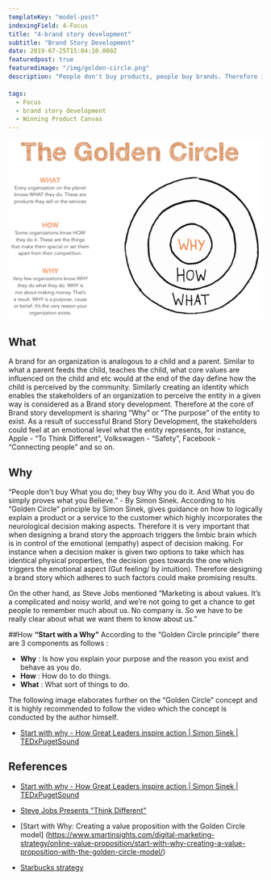 ```yaml
---
templateKey: "model-post"
indexingField: 4-Focus
title: "4-brand story development"
subtitle: "Brand Story Development"
date: 2019-07-25T15:04:10.000Z
featuredpost: true
featuredimage: "/img/golden-circle.png"
description: "People don't buy products, people buy brands. Therefore it is very much important to develop a brand story that triggers the positive decisions on your stakeholders."

tags:
  - Focus
  - brand story development
  - Winning Product Canvas
---
```


![flavor wheel](/img/golden-circle.png)

## What
A brand for an organization is analogous to a child and a parent. Similar to what a parent feeds the child, teaches the child, what core values are influenced on the child and etc would at the end of the day define how the child is perceived by the community. Similarly creating an identity which enables the stakeholders of an organization to perceive the entity in a given way is considered as a Brand story development. Therefore at the core of Brand story development is sharing “Why” or “The purpose” of the entity to exist. As a result of successful Brand Story Development, the stakeholders could feel at an emotional level what the entity represents, for instance, Apple - “To Think Different”, Volkswagen - “Safety”, Facebook - “Connecting people” and so on.


## Why
“People don't buy What you do; they buy Why you do it. And What you do simply proves what you Believe.” - By Simon Sinek. According to his “Golden Circle” principle by Simon Sinek, gives guidance on how to logically explain a product or a service to the customer which highly incorporates the neurological decision making aspects. Therefore it is very important that when designing a brand story the approach triggers the limbic brain which is in control of the emotional (empathy) aspect of decision making. For instance when a decision maker is given two options to take which has identical physical properties, the decision goes towards the one which triggers the emotional aspect (Gut feeling/ by intuition). Therefore designing a brand story which adheres to such factors could make promising results.

On the other hand, as Steve Jobs mentioned “Marketing is about values. It’s a complicated and noisy world, and we’re not going to get a chance to get people to remember much about us. No company is. So we have to be really clear about what we want them to know about us.”


##How
**“Start with a Why”**
According to the “Golden Circle principle” there are 3 components as follows :


- **Why** :  Is how you explain your purpose and the reason you exist and behave as you do.
- **How** : How do to do things.
- **What** :  What sort of things to do. 

The following image elaborates further on the “Golden Circle” concept and it is highly recommended to follow the video which the concept is conducted by the author himself.

- [Start with why - How Great Leaders inspire action | Simon Sinek | TEDxPugetSound
](https://www.youtube.com/watch?v=u4ZoJKF_VuA)

## References

- [Start with why - How Great Leaders inspire action | Simon Sinek | TEDxPugetSound
](https://www.youtube.com/watch?v=u4ZoJKF_VuA)

- [Steve Jobs Presents "Think Different"](https://www.youtube.com/watch?v=MrZKoWgcZVg)

- [Start with Why: Creating a value proposition with the Golden Circle model] (https://www.smartinsights.com/digital-marketing-strategy/online-value-proposition/start-with-why-creating-a-value-proposition-with-the-golden-circle-model/)

- [Starbucks strategy](https://www.youtube.com/watch?v=YXFL7TcPG_Q)